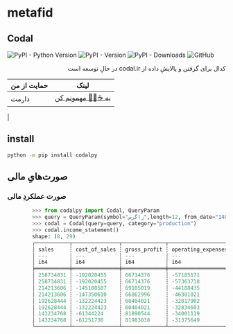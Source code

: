 # metafid
## Codal

![PyPI - Python Version](https://img.shields.io/pypi/pyversions/codalpy)
![PyPI - Version](https://img.shields.io/pypi/v/codalpy)
![PyPI - Downloads](https://img.shields.io/pypi/dm/codalpy?logoColor=blue&color=blue)
![GitHub](https://img.shields.io/github/license/yghaderi/codalpy)

<div dir="rtl">
کدال برای گرفتن و پالایشِ داده از codal.ir در حالِ توسعه است
</div>



| حمایت از من | لینک                                             |
|-------------|--------------------------------------------------|
| دارمت       | [یه ☕🧸🍪 مهمونم کن](https://daramet.com/yghaderi) |
|


## install
```bash
python -m pip install codalpy
```




## صورت‌هایِ مالی
### صورت عملکردِ مالی

```python
        >>> from codalpy import Codal, QueryParam
        >>> query = QueryParam(symbol="زاگرس",length=12, from_date="1400/01/01")
        >>> codal = Codal(query=query, category="production")
        >>> codal.income_statement()
        shape: (8, 29)
        ┌───────────┬───────────────┬──────────────┬────────────────────┬───┬─────────────────────────────────┬─────────────────────────────────┬─────────────────────────────────┬─────────────────────────────────┐
        │ sales     ┆ cost_of_sales ┆ gross_profit ┆ operating_expenses ┆ … ┆ url                             ┆ attachment_url                  ┆ pdf_url                         ┆ excel_url                       │
        │ ---       ┆ ---           ┆ ---          ┆ ---                ┆   ┆ ---                             ┆ ---                             ┆ ---                             ┆ ---                             │
        │ i64       ┆ i64           ┆ i64          ┆ i64                ┆   ┆ str                             ┆ str                             ┆ str                             ┆ str                             │
        ╞═══════════╪═══════════════╪══════════════╪════════════════════╪═══╪═════════════════════════════════╪═════════════════════════════════╪═════════════════════════════════╪═════════════════════════════════╡
        │ 258734831 ┆ -192020455    ┆ 66714376     ┆ -57185171          ┆ … ┆ https://codal.ir/Reports/Decis… ┆ https://codal.ir/Reports/Attac… ┆ https://codal.ir/DownloadFile.… ┆ https://excel.codal.ir/service… │
        │ 258734831 ┆ -192020455    ┆ 66714376     ┆ -57363718          ┆ … ┆ https://codal.ir/Reports/Decis… ┆ https://codal.ir/Reports/Attac… ┆ https://codal.ir/DownloadFile.… ┆ https://excel.codal.ir/service… │
        │ 214213606 ┆ -145108587    ┆ 69105019     ┆ -44188435          ┆ … ┆ https://codal.ir/Reports/Decis… ┆ https://codal.ir/Reports/Attac… ┆ https://codal.ir/DownloadFile.… ┆ https://excel.codal.ir/service… │
        │ 214213606 ┆ -147350610    ┆ 66862996     ┆ -46301021          ┆ … ┆ https://codal.ir/Reports/Decis… ┆ https://codal.ir/Reports/Attac… ┆ https://codal.ir/DownloadFile.… ┆ https://excel.codal.ir/service… │
        │ 192628444 ┆ -132224423    ┆ 60404021     ┆ -32817902          ┆ … ┆ https://codal.ir/Reports/Decis… ┆ https://codal.ir/Reports/Attac… ┆ https://codal.ir/DownloadFile.… ┆ https://excel.codal.ir/service… │
        │ 192628444 ┆ -132224423    ┆ 60404021     ┆ -32834603          ┆ … ┆ https://codal.ir/Reports/Decis… ┆ https://codal.ir/Reports/Attac… ┆ https://codal.ir/DownloadFile.… ┆ https://excel.codal.ir/service… │
        │ 143234768 ┆ -61344224     ┆ 81890544     ┆ -34001119          ┆ … ┆ https://codal.ir/Reports/Decis… ┆ https://codal.ir/Reports/Attac… ┆ https://codal.ir/DownloadFile.… ┆ https://excel.codal.ir/service… │
        │ 143234768 ┆ -61251730     ┆ 81983038     ┆ -31375649          ┆ … ┆ https://codal.ir/Reports/Decis… ┆ https://codal.ir/Reports/Attac… ┆ https://codal.ir/DownloadFile.… ┆ https://excel.codal.ir/service… │
        └───────────┴───────────────┴──────────────┴────────────────────┴───┴─────────────────────────────────┴─────────────────────────────────┴─────────────────────────────────┴─────────────────────────────────┘

```
